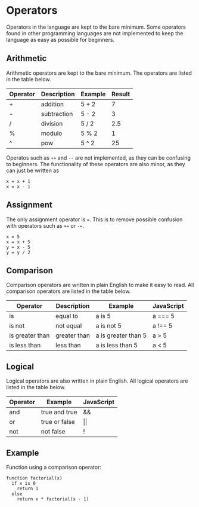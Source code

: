 # Operators
Operators in the language are kept to the bare minimum. Some operators found in other programming languages are not implemented to keep the language as easy as possible for beginners.

## Arithmetic
Arithmetic operators are kept to the bare minimum. The operators are listed in the table below.

| Operator | Description | Example | Result |
|----------|-------------|---------|--------|
| +        | addition    | 5 + 2   | 7      |
| -        | subtraction | 5 - 2   | 3      |
| /        | division    | 5 / 2   | 2.5    |
| %        | modulo      | 5 % 2   | 1      |
| ^        | pow         | 5 ^ 2   | 25     |

Operatos such as `++` and `--` are not implemented, as they can be confusing to beginners. The functionality of these operators are also minor, as they can just be written as
```
x = x + 1
x = x - 1
```

## Assignment
The only assignment operator is `=`. This is to remove possible confusion with operators such as `+=` or `-=`.
```
x = 5
x = x + 5
y = x - 5
y = y / 2
```

## Comparison
Comparison operators are written in plain English to make it easy to read. All comparison operators are listed in the table below.

| Operator        | Description  | Example             | JavaScript |
|-----------------|--------------|---------------------|------------|
| is              | equal to     | a is 5              | a === 5    |
| is not          | not equal    | a is not 5          | a !== 5    |
| is greater than | greater than | a is greater than 5 | a > 5      |
| is less than    | less than    | a is less than 5    | a < 5      |

## Logical
Logical operators are also written in plain English. All logical operators are listed in the table below.

| Operator | Example       | JavaScript |
|----------|---------------|------------|
| and      | true and true | &&         |
| or       | true or false | \|\|       |
| not      | not false     | !          |

## Example
Function using a comparison operator:
```
function factorial(x)
  if x is 0
    return 1
  else
    return x * factorial(x - 1)
```

